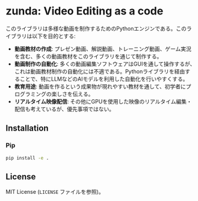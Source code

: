 # zunda: Video Editing as a code

このライブラリは多様な動画を制作するためのPythonエンジンである。このライブラリは以下を目的とする:

* **動画教材の作成**: プレゼン動画、解説動画、トレーニング動画、ゲーム実況を含む、多くの動画教材をこのライブラリを通じて制作する。
* **動画制作の自動化**: 多くの動画編集ソフトウェアはGUIを通して操作するが、これは動画教材制作の自動化には不適である。Pythonライブラリを経由することで、特にLLMなどのAIモデルを利用した自動化を行いやすくする。
* **教育用途**: 動画を作るという成果物が現れやすい教材を通して、初学者にプログラミングの楽しさを伝える。
* **リアルタイム映像配信**: その他にGPUを使用した映像のリアルタイム編集・配信も考えているが、優先事項ではない。

## Installation

### Pip

```bash
pip install -e .
```

## License

MIT License (`LICENSE` ファイルを参照)。
